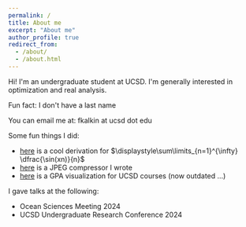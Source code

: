 ```yaml
---
permalink: /
title: About me
excerpt: "About me"
author_profile: true
redirect_from: 
  - /about/
  - /about.html
---
```


Hi! I'm an undergraduate student at UCSD. I'm generally interested in optimization and real analysis.

Fun fact: I don't have a last name

You can email me at: fkalkin at ucsd dot edu

Some fun things I did:
- <a href='files/sum.pdf' target="_blank">here</a> is a cool derivation for $\displaystyle\sum\limits_{n=1}^{\infty} \dfrac{\sin(xn)}{n}$
- <a href='https://github.com/kalkulator413/JPEG-Compression' target="_blank">here</a> is a JPEG compressor I wrote
- <a href='https://vis-cape.github.io' target="_blank">here</a> is a GPA visualization for UCSD courses (now outdated ...)


I gave talks at the following:
- Ocean Sciences Meeting 2024
- UCSD Undergraduate Research Conference 2024
